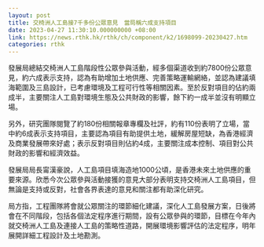 ```yaml
---
layout: post
title: 交椅洲人工島接7千多份公眾意見　當局稱六成支持項目
date: 2023-04-27 11:30:10.000000000 +08:00
link: https://news.rthk.hk/rthk/ch/component/k2/1698099-20230427.htm
categories: rthk
---
```


發展局總結交椅洲人工島階段性公眾參與活動，經多個渠道收到約7800份公眾意見，約六成表示支持，認為有助增加土地供應、完善策略運輸網絡，並認為建議填海範圍及三島設計，已考慮環境及工程可行性等相關因素。至於反對項目的佔約兩成半，主要關注人工島對環境生態及公共財政的影響，餘下約一成半並沒有明顯立場。

另外，研究團隊閱覽了約180份相關報章專欄及社評，約有110份表明了立場，當中約6成表示支持項目，主要認為項目有助提供土地，緩解房屋短缺，為香港經濟及商業發展帶來好處；表示反對項目則佔約4成，主要關注成本控制、項目對公共財政的影響和經濟效益。

發展局局長甯漢豪說，人工島項目填海造地1000公頃，是香港未來土地供應的重要來源。欣悉今次公眾參與活動接獲的意見大部分表明支持交椅洲人工島項目，但無論是支持或反對，社會各界表達的意見和關注都有助深化研究。

局方指，工程團隊將會就公眾關注的環節細化建議，深化人工島發展方案，日後將會在不同階段，包括各個法定程序進行期間，設有公眾參與的環節，目標在今年內就交椅洲人工島及連接人工島的策略性道路，開展環境影響評估的法定程序，明年展開詳細工程設計及土地勘測。
